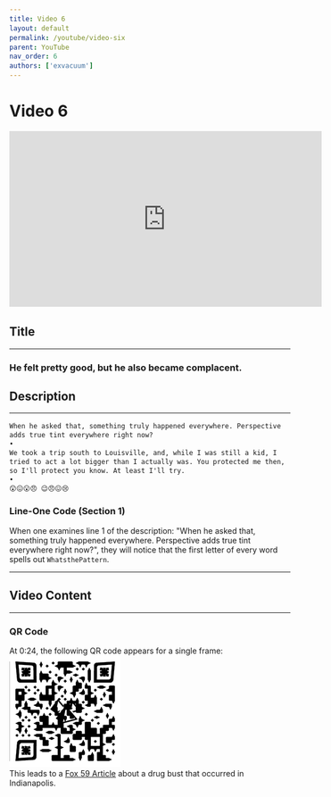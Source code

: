 ```yaml
---
title: Video 6
layout: default
permalink: /youtube/video-six
parent: YouTube
nav_order: 6
authors: ['exvacuum']
---
```


# Video 6
<iframe width="560" height="315" src="https://www.youtube.com/embed/Hf5515C3Bd8" frameborder="0" allow="accelerometer; autoplay; encrypted-media; gyroscope; picture-in-picture" allowfullscreen></iframe>

## Title

---

### He felt pretty good, but he also became complacent.

## Description

---

```
When he asked that, something truly happened everywhere. Perspective adds true tint everywhere right now?
•
We took a trip south to Louisville, and, while I was still a kid, I tried to act a lot bigger than I actually was. You protected me then, so I'll protect you know. At least I'll try.
•
😲😖😮😠 😉😠😖😢
```

### Line-One Code (Section 1)
When one examines line 1 of the description: "When he asked that, something truly happened everywhere. Perspective adds true tint everywhere right now?", they will notice that the first letter of every word spells out `WhatsthePattern`.

---

## Video Content

---

### QR Code
At 0:24, the following QR code appears for a single frame:
<br>
![](../assets/img/vidsixqr.png)
<br>
This leads to a [Fox 59 Article](https://fox59.com/2019/09/19/fentanyl-heroin-thousands-in-cash-seized-from-home-on-indys-south-side/) about a drug bust that occurred in Indianapolis.
